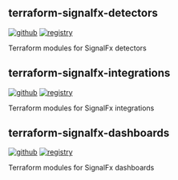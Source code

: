 ## terraform-signalfx-detectors
[![github](https://img.shields.io/badge/source-github-black.svg?style=flat-square&logo=github)](https://github.com/claranet/terraform-signalfx-detectors) [![registry](https://img.shields.io/badge/terraform-registry-623CE4.svg?style=flat-square&logo=terraform)](https://registry.terraform.io/modules/claranet/detectors/signalfx)

Terraform modules for SignalFx detectors


## terraform-signalfx-integrations
[![github](https://img.shields.io/badge/source-github-black.svg?style=flat-square&logo=github)](https://github.com/claranet/terraform-signalfx-integrations) [![registry](https://img.shields.io/badge/terraform-registry-623CE4.svg?style=flat-square&logo=terraform)](https://registry.terraform.io/modules/claranet/integrations/signalfx)

Terraform modules for SignalFx integrations

## terraform-signalfx-dashboards
[![github](https://img.shields.io/badge/source-github-black.svg?style=flat-square&logo=github)](https://github.com/claranet/terraform-signalfx-dashboards) [![registry](https://img.shields.io/badge/terraform-registry-623CE4.svg?style=flat-square&logo=terraform)](https://registry.terraform.io/modules/claranet/dashboards/signalfx)

Terraform modules for SignalFx dashboards

